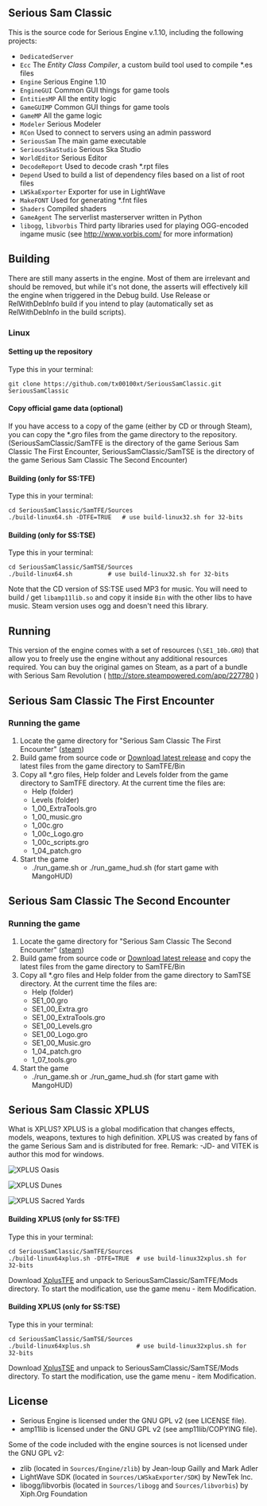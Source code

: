 ## Serious Sam Classic

This is the source code for Serious Engine v.1.10, including the following projects:

* `DedicatedServer`
* `Ecc` The *Entity Class Compiler*, a custom build tool used to compile *.es files
* `Engine` Serious Engine 1.10
* `EngineGUI` Common GUI things for game tools
* `EntitiesMP` All the entity logic
* `GameGUIMP` Common GUI things for game tools
* `GameMP` All the game logic
* `Modeler` Serious Modeler
* `RCon` Used to connect to servers using an admin password
* `SeriousSam` The main game executable
* `SeriousSkaStudio` Serious Ska Studio
* `WorldEditor` Serious Editor
* `DecodeReport` Used to decode crash *.rpt files
* `Depend` Used to build a list of dependency files based on a list of root files
* `LWSkaExporter` Exporter for use in LightWave
* `MakeFONT` Used for generating *.fnt files
* `Shaders` Compiled shaders
* `GameAgent` The serverlist masterserver written in Python
* `libogg`, `libvorbis` Third party libraries used for playing OGG-encoded ingame music (see http://www.vorbis.com/ for more information)

Building
--------

There are still many asserts in the engine. Most of them are irrelevant and should be removed, but while it's not done, the asserts will effectively kill the engine when triggered in the Debug build. Use Release or RelWithDebInfo build if you intend to play (automatically set as RelWithDebInfo in the build scripts).

### Linux

#### Setting up the repository

Type this in your terminal:

```
git clone https://github.com/tx00100xt/SeriousSamClassic.git SeriousSamClassic
```

#### Copy official game data (optional)

If you have access to a copy of the game (either by CD or through Steam),
you can copy the *.gro files from the game directory to the repository.
(SeriousSamClassic/SamTFE is the directory of the game Serious Sam Classic The First Encounter, SeriousSamClassic/SamTSE is the directory of the game Serious Sam Classic The Second Encounter)

#### Building (only for SS:TFE)

Type this in your terminal:

```
cd SeriousSamClassic/SamTFE/Sources
./build-linux64.sh -DTFE=TRUE	# use build-linux32.sh for 32-bits
```

#### Building (only for SS:TSE)

Type this in your terminal:

```
cd SeriousSamClassic/SamTSE/Sources
./build-linux64.sh        	# use build-linux32.sh for 32-bits
```

Note that the CD version of SS:TSE used MP3 for music. You will need to build / get `libamp11lib.so` and copy it inside `Bin` with the other libs to have music. Steam version uses ogg and doesn't need this library.

Running
-------

This version of the engine comes with a set of resources (`\SE1_10b.GRO`) that allow you to freely use the engine without any additional resources required. You can buy the original games on Steam, as a part of a bundle with Serious Sam Revolution ( http://store.steampowered.com/app/227780 )

## Serious Sam Classic The First Encounter

### Running the game

1. Locate the game directory for "Serious Sam Classic The First Encounter" ([steam](https://store.steampowered.com/app/41050/Serious_Sam_Classic_The_First_Encounter/))
1. Build game from source code or [Download latest release](https://github.com/tx00100xt/SeriousSamClassic/releases) and copy the latest files from the game directory to SamTFE/Bin
1. Copy all *.gro files, Help folder and Levels folder from the game directory to SamTFE directory.
   At the current time the files are:
   * Help (folder)
   * Levels (folder)
   * 1_00_ExtraTools.gro
   * 1_00_music.gro
   * 1_00c.gro
   * 1_00c_Logo.gro
   * 1_00c_scripts.gro
   * 1_04_patch.gro
1. Start the game
   * ./run_game.sh or ./run_game_hud.sh (for start game with MangoHUD)

## Serious Sam Classic The Second Encounter

### Running the game

1. Locate the game directory for "Serious Sam Classic The Second Encounter" ([steam](https://store.steampowered.com/app/41060/Serious_Sam_Classic_The_Second_Encounter/))
1. Build game from source code or [Download latest release](https://github.com/tx00100xt/SeriousSamClassic/releases) and copy the latest files from the game directory to SamTFE/Bin
1. Copy all *.gro files and Help folder from the game directory to SamTSE directory.
   At the current time the files are:
   * Help (folder)
   * SE1_00.gro
   * SE1_00_Extra.gro
   * SE1_00_ExtraTools.gro
   * SE1_00_Levels.gro
   * SE1_00_Logo.gro
   * SE1_00_Music.gro
   * 1_04_patch.gro
   * 1_07_tools.gro
1. Start the game
   * ./run_game.sh or ./run_game_hud.sh (for start game with MangoHUD)

## Serious Sam Classic XPLUS

What is XPLUS?
XPLUS is a global modification that changes effects, models, weapons, textures to high definition. XPLUS was created by fans of the game Serious Sam and is distributed for free.
Remark: -JD- and VITEK is author this mod for windows.

![XPLUS Oasis](https://raw.githubusercontent.com/tx00100xt/SeriousSamClassic/main/Images/samxplus_1.png)

![XPLUS Dunes](https://raw.githubusercontent.com/tx00100xt/SeriousSamClassic/main/Images/samxplus_2.png)

![XPLUS Sacred Yards](https://raw.githubusercontent.com/tx00100xt/SeriousSamClassic/main/Images/samxplus_3.png)

#### Building XPLUS (only for SS:TFE)

Type this in your terminal:

```
cd SeriousSamClassic/SamTFE/Sources
./build-linux64xplus.sh -DTFE=TRUE	# use build-linux32xplus.sh for 32-bits
```
Download [XplusTFE] and unpack to  SeriousSamClassic/SamTFE/Mods directory.
To start the modification, use the game menu - item Modification.

#### Building XPLUS (only for SS:TSE)

Type this in your terminal:

```
cd SeriousSamClassic/SamTSE/Sources
./build-linux64xplus.sh        	    # use build-linux32xplus.sh for 32-bits
```

Download [XplusTSE] and unpack to  SeriousSamClassic/SamTSE/Mods directory.
To start the modification, use the game menu - item Modification.

License
-------

* Serious Engine is licensed under the GNU GPL v2 (see LICENSE file).
* amp11lib is licensed under the GNU GPL v2 (see amp11lib/COPYING file).

Some of the code included with the engine sources is not licensed under the GNU GPL v2:

* zlib (located in `Sources/Engine/zlib`) by Jean-loup Gailly and Mark Adler
* LightWave SDK (located in `Sources/LWSkaExporter/SDK`) by NewTek Inc.
* libogg/libvorbis (located in `Sources/libogg` and `Sources/libvorbis`) by Xiph.Org Foundation

[XplusTFE]: https://drive.google.com/file/d/1MPmibfMCGTWFBSGeFWG3uae0zZzJpiKy/view?usp=sharing "Serious Sam Classic XPLUS Mod"
[XplusTSE]: https://drive.google.com/file/d/1W_UIeVl7y3ZBroM39FmKdngNZuXC7DKv/view?usp=sharing "Serious Sam Classic XPLUS Mod"
